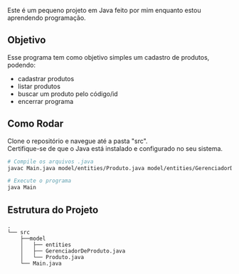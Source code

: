 Este é um pequeno projeto em Java feito por mim enquanto estou aprendendo programação.

## Objetivo
Esse programa tem como objetivo simples um cadastro de produtos, podendo:
- cadastrar produtos
- listar produtos
- buscar um produto pelo código/id
- encerrar programa

## Como Rodar
Clone o repositório e navegue até a pasta "src".  
Certifique-se de que o Java está instalado e configurado no seu sistema.

```bash
# Compile os arquivos .java
javac Main.java model/entities/Produto.java model/entities/GerenciadorDeProduto.java

# Execute o programa
java Main
```

## Estrutura do Projeto

```
.
└── src
    ├──model   
    │   ├── entities
    │   ├── GerenciadorDeProduto.java
    │   └── Produto.java
    └── Main.java
```
